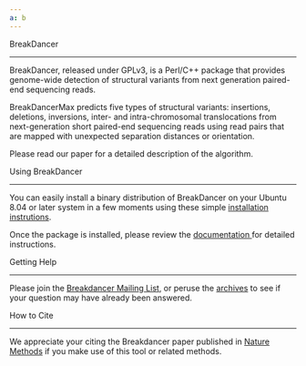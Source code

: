 ```yaml
---
a: b
---
```

BreakDancer
***

BreakDancer, released under GPLv3, is a Perl/C++ package that provides genome-wide detection of structural variants from next generation paired-end sequencing reads. 

BreakDancerMax predicts five types of structural variants: insertions, deletions, inversions, inter- and intra-chromosomal translocations from next-generation short paired-end sequencing reads using read pairs that are mapped with unexpected separation distances or orientation.

Please read our paper for a detailed description of the algorithm.

Using BreakDancer
***

You can easily install a binary distribution of BreakDancer on your Ubuntu 8.04 or later system in a few moments using these simple [installation instrutions](install.html).

Once the package is installed, please review the [documentation ](documentation.html) for detailed instructions.

Getting Help
***

Please join the [Breakdancer Mailing List](https://lists.sourceforge.net/lists/listinfo/breakdancer-help), or peruse the [archives](http://sourceforge.net/mailarchive/forum.php?forum_name=breakdancer-help) to see if your question may have already been answered.

How to Cite
***

We appreciate your citing the Breakdancer paper published in [Nature Methods](http://www.nature.com/nmeth/journal/v6/n9/abs/nmeth.1363.html) if you make use of this tool or related methods.
